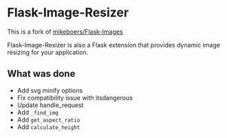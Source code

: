Flask-Image-Resizer
===================

This is a fork of [mikeboers/Flask-Images](https://github.com/mikeboers/Flask-Images)

Flask-Image-Resizer is also a Flask extension that provides dynamic image resizing for your application.

## What was done
- Add svg minify options
- Fix compatibility issue with itsdangerous
- Update handle_request
- Add `_find_img`
- Add `get_aspect_ratio`
- Add `calculate_height`
